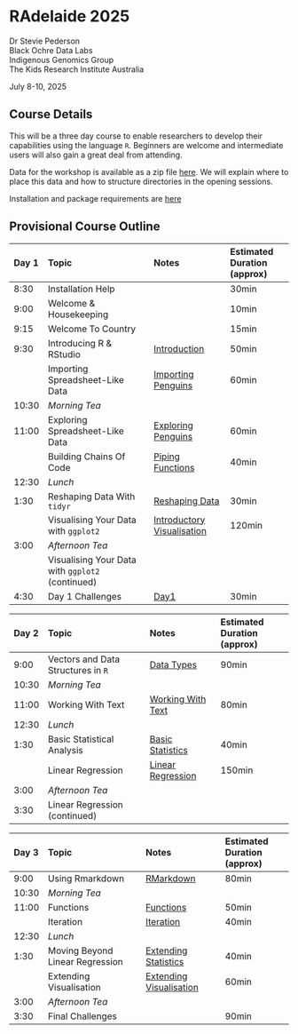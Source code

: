 RAdelaide 2025
================
Dr Stevie Pederson  
Black Ochre Data Labs  
Indigenous Genomics Group  
The Kids Research Institute Australia

July 8-10, 2025

## Course Details

This will be a three day course to enable researchers to develop their
capabilities using the language `R`. Beginners are welcome and
intermediate users will also gain a great deal from attending.

Data for the workshop is available as a zip file [here](data.zip). We
will explain where to place this data and how to structure directories
in the opening sessions.

Installation and package requirements are [here](setup.md)

## Provisional Course Outline

| Day 1 | Topic | Notes | Estimated Duration <br>(approx) |
|:---|:---|:---|:---|
| 8:30 | Installation Help |  | 30min |
| 9:00 | Welcome & Housekeeping |  | 10min |
| 9:15 | Welcome To Country |  | 15min |
| 9:30 | Introducing R & RStudio | [Introduction](intro.html) | 50min |
|  | Importing Spreadsheet-Like Data | [Importing Penguins](import.html) | 60min |
| 10:30 | *Morning Tea* |  |  |
| 11:00 | Exploring Spreadsheet-Like Data | [Exploring Penguins](penguins.html) | 60min |
|  | Building Chains Of Code | [Piping Functions](piping_functions.html) | 40min |
| 12:30 | *Lunch* |  |  |
| 1:30 | Reshaping Data With `tidyr` | [Reshaping Data](tidying.html) | 30min |
|  | Visualising Your Data with `ggplot2` | [Introductory Visualisation](intro_vis.html) | 120min |
| 3:00 | *Afternoon Tea* |  |  |
|  | Visualising Your Data with `ggplot2` (continued) |  |  |
| 4:30 | Day 1 Challenges | [Day1](day1.html) | 30min |

| Day 2 | Topic | Notes | Estimated Duration <br>(approx) |
|:---|:---|:---|:---|
| 9:00 | Vectors and Data Structures in `R` | [Data Types](data_types.html) | 90min |
| 10:30 | *Morning Tea* |  |  |
| 11:00 | Working With Text | [Working With Text](text.html) | 80min |
| 12:30 | *Lunch* |  |  |
| 1:30 | Basic Statistical Analysis | [Basic Statistics](basic_stats.html) | 40min |
|  | Linear Regression | [Linear Regression](linear_regression.html) | 150min |
| 3:00 | *Afternoon Tea* |  |  |
| 3:30 | Linear Regression (continued) |  |  |

| Day 3 | Topic | Notes | Estimated Duration <br>(approx) |
|:---|:---|:---|:---|
| 9:00 | Using Rmarkdown | [RMarkdown](rmarkdown.html) | 80min |
| 10:30 | *Morning Tea* |  |  |
| 11:00 | Functions | [Functions](functions.html) | 50min |
|  | Iteration | [Iteration](iteration.html) | 40min |
| 12:30 | *Lunch* |  |  |
| 1:30 | Moving Beyond Linear Regression | [Extending Statistics](more_statistics.html) | 40min |
|  | Extending Visualisation | [Extending Visualisation](extended_visualisation.html) | 60min |
| 3:00 | *Afternoon Tea* |  |  |
| 3:30 | Final Challenges |  | 90min |
